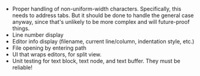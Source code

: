 - Proper handling of non-uniform-width characters.  Specifically, this needs
  to address tabs.  But it should be done to handle the general case anyway,
  since that's unlikely to be more complex and will future-proof things.
- Line number display
- Editor info display (filename, current line/column, indentation style, etc.)
- File opening by entering path
- UI that wraps editors, for split view.
- Unit testing for text block, text node, and text buffer.  They must
  be reliable!